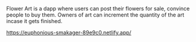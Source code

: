 Flower Art is a dapp where users can post their flowers for sale, convince people to buy them. Owners of art can increment the quantity of the art incase it gets finished. 

https://euphonious-smakager-89e9c0.netlify.app/